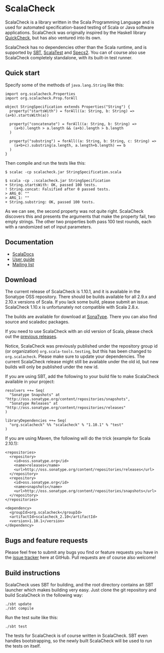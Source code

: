 # ScalaCheck

ScalaCheck is a library written in the Scala Programming Language and is used
for automated specification-based testing of Scala or Java software
applications. ScalaCheck was originally inspired by the Haskell library
[QuickCheck](http://hackage.haskell.org/package/QuickCheck), but has also
ventured into its own.

ScalaCheck has no dependencies other than the Scala runtime, and is supported
by [SBT](https://github.com/harrah/xsbt/wiki),
[ScalaTest](http://www.scalatest.org/) and
[Specs2](http://etorreborre.github.com/specs2/). You can of course also use
ScalaCheck completely standalone, with its built-in test runner.

## Quick start

Specify some of the methods of `java.lang.String` like this:

    import org.scalacheck.Properties
    import org.scalacheck.Prop.forAll

    object StringSpecification extends Properties("String") {
      property("startsWith") = forAll((a: String, b: String) => (a+b).startsWith(a))

      property("concatenate") = forAll((a: String, b: String) =>
        (a+b).length > a.length && (a+b).length > b.length
      )

      property("substring") = forAll((a: String, b: String, c: String) =>
        (a+b+c).substring(a.length, a.length+b.length) == b
      )
    }

Then compile and run the tests like this:

    $ scalac -cp scalacheck.jar StringSpecification.scala

    $ scala -cp .:scalacheck.jar StringSpecification
    + String.startsWith: OK, passed 100 tests.
    ! String.concat: Falsified after 0 passed tests.
    > ARG_0: ""
    > ARG_1: ""
    + String.substring: OK, passed 100 tests.

As we can see, the second property was not quite right. ScalaCheck discovers
this and presents the arguments that make the property fail, two empty strings.
The other two properties both pass 100 test rounds, each with a randomized set
of input parameters.

## Documentation

* [ScalaDocs](http://rickynils.github.com/scalacheck)
* [User guide](https://github.com/rickynils/scalacheck/wiki/User-Guide)
* [Mailing list](http://groups.google.com/group/scalacheck)

## Download

The current release of ScalaCheck is 1.10.1, and it is available in the
Sonatype OSS repository. There should be builds available for all 2.9.x and
2.10.x versions of Scala. If you lack some build, please submit an issue.
ScalaCheck 1.10.x is unfortunately not compatible with Scala 2.8.x.

The builds are available for download at
[SonaType](https://oss.sonatype.org/index.html#nexus-search;quick~scalacheck).
There you can also find source and scaladoc packages.

If you need to use ScalaCheck with an old version of Scala, please check out
the [previous releases](http://code.google.com/p/scalacheck/downloads/list).

Notice, ScalaCheck was previously published under the repository group id (or
organization) `org.scala-tools.testing`, but this has been changed to
`org.scalacheck`. Please make sure to update your dependencies. The current
ScalaCheck release might still be available under the old id, but new builds
will only be published under the new id.

If you are using SBT, add the following to your build file to make ScalaCheck
available in your project:

    resolvers ++= Seq(
      "Sonatype Snapshots" at "http://oss.sonatype.org/content/repositories/snapshots",
      "Sonatype Releases" at "http://oss.sonatype.org/content/repositories/releases"
    )

    libraryDependencies ++= Seq(
      "org.scalacheck" %% "scalacheck" % "1.10.1" % "test"
    )

If you are using Maven, the following will do the trick (example for Scala 2.10.1):

    <repositories>
      <repository>
        <id>oss.sonatype.org</id>
        <name>releases</name>
        <url>http://oss.sonatype.org/content/repositories/releases</url>
      </repository>
      <repository>
        <id>oss.sonatype.org</id>
        <name>snapshots</name>
        <url>http://oss.sonatype.org/content/repositories/snapshots</url>
      </repository>
    </repositories>

    <dependency>
      <groupId>org.scalacheck</groupId>
      <artifactId>scalacheck_2.10</artifactId>
      <version>1.10.1</version>
    </dependency>

## Bugs and feature requests

Please feel free to submit any bugs you find or feature requests you have in
the [issue tracker](https://github.com/rickynils/scalacheck/issues) here at
GitHub. Pull requests are of course also welcome!

## Build instructions

ScalaCheck uses SBT for building, and the root directory contains an SBT
launcher which makes building very easy. Just clone the git repository and
build ScalaCheck in the following way:

    ./sbt update
    ./sbt compile

Run the test suite like this:

    ./sbt test

The tests for ScalaCheck is of course written in ScalaCheck. SBT even handles
bootstrapping, so the newly built ScalaCheck will be used to run the tests on
itself.
